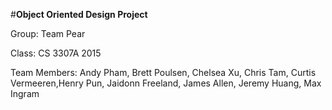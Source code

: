 
#**Object Oriented Design Project**

Group: Team Pear

Class: CS 3307A 2015 

Team Members: Andy Pham, Brett Poulsen, Chelsea Xu, Chris Tam, Curtis Vermeeren,Henry Pun, Jaidonn Freeland, James Allen, Jeremy Huang, Max Ingram
